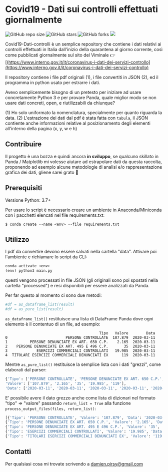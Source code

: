 # Covid19 - Dati sui controlli effettuati giornalmente

<!--- These are examples. See https://shields.io for others or to customize this set of shields. You might want to include dependencies, project status and licence info here --->
![GitHub repo size](https://img.shields.io/github/repo-size/DamienPirsy/covid19-dati-controlli)
![GitHub stars](https://img.shields.io/github/stars/DamienPirsy/covid19-dati-controlli?style=social)
![GitHub forks](https://img.shields.io/github/forks/DamienPirsy/covid19-dati-controlli?style=social)
![](https://img.shields.io/github/last-commit/DamienPirsy/covid19-dati-controlli)

Covid19-Dati-controlli è un semplice repository che contiene i dati relativi ai controlli effettuati in Italia dall'inizio della quarantena al giorno corrente, così come pubblicati giornalmente sul sito del Viminale :point_right: [(https://www.interno.gov.it/it/coronavirus-i-dati-dei-servizi-controllo](https://www.interno.gov.it/it/coronavirus-i-dati-dei-servizi-controllo)

Il repository contiene i file pdf originali (1), i file convertiti in JSON (2), ed il programma in python usato per estrarre i dati.

Avevo semplicemente bisogno di un pretesto per iniziare ad usare concretamente Python 3 e per provare Panda, quale miglior modo se non usare dati concreti, open, e riutilizzabili da chiunque?

(1) Ho solo uniformato la nomenclatura, specialmente per quanto riguarda la data.
(2) L'estrazione dei dati dal pdf è stata fatta con `tabula`, il JSON contiente anche informazioni relative al posizionamento degli elementi all'interno della pagina (x, y, w e h)


## Contribuire

Il progetto è una bozza e quindi ancora **in sviluppo**, se qualcuno skillato in Panda / Matplotlib mi volesse aiutare ad estrapolare dati da questa raccolta, proponendo ad esempio alcune metodologie di analisi e/o rappresentazione grafica dei dati, gliene sarei grato :pray:

## Prerequisiti

Versione Python: 3.7+

Per usare lo script è necessario creare un ambiente in Anaconda/Miniconda con i pacchetti elencati nel file requirements.txt:

```
$ conda create --name <env> --file requirements.txt
```

## Utilizzo

I pdf da convertire devono essere salvati nella cartella "data". 
Attivare poi l'ambiente e richiamare lo script da CLI:

```python
conda activate <env>
(env) python3 main.py
```
questi vengono processati in file JSON (gli originali sono poi spostati nella cartella "processed") e resi disponibili per essere analizzati da Panda.

Per far questo al momento ci sono due metodi:

```python
#df = as_dataframe_list(result)
#df = as_pure_list(result)
```

`as_dataframe_list()` restituisce una lista di DataFrame Panda dove ogni elemento è il contentuo di un file, ad esempio:

```
                                          Tipo   Valore        Data
0                          PERSONE CONTROLLATE  107.879  2020-03-11
1          PERSONE DENUNCIATE EX ART. 650 C.P.    2.165  2020-03-11
2    PERSONE DENUNCIATE EX ART. 495 E 496 C.P.       35  2020-03-11
3             ESERCIZI COMMERCIALI CONTROLLATI   19.985  2020-03-11
4  TITOLARI ESERCIZI COMMERCIALI DENUNCIATI EX      119  2020-03-11
```

Mentre `as_pure_list()` restituisce la semplice lista con i dati "grezzi", come elaborati dal parser:

```python
{'Tipo': ['PERSONE CONTROLLATE', 'PERSONE DENUNCIATE EX ART. 650 C.P.', 'PERSONE DENUNCIATE EX ART. 495 E 496 C.P.', 'ESERCIZI COMMERCIALI CONTROLLATI', 'TITOLARI ESERCIZI COMMERCIALI DENUNCIATI EX'], 
'Valore': ['107.879', '2.165', '35', '19.985', '119'], 
'Data': ['2020-03-11', '2020-03-11', '2020-03-11', '2020-03-11', '2020-03-11']}
```

E' possibile avere il dato grezzo anche come lista di dizionari nel formato "tipo" => "valore" passando `return_list = True` alla funzione `process_output_files(files, return_list)`:

```python
[{'Tipo': 'PERSONE CONTROLLATE', 'Valore': '107.879', 'Data': '2020-03-11'}, 
{'Tipo': 'PERSONE DENUNCIATE EX ART. 650 C.P.', 'Valore': '2.165', 'Data': '2020-03-11'}, 
{'Tipo': 'PERSONE DENUNCIATE EX ART. 495 E 496 C.P.', 'Valore': '35', 'Data': '2020-03-11'}, 
{'Tipo': 'ESERCIZI COMMERCIALI CONTROLLATI', 'Valore': '19.985', 'Data': '2020-03-11'}, 
{'Tipo': 'TITOLARI ESERCIZI COMMERCIALI DENUNCIATI EX', 'Valore': '119', 'Data': '2020-03-11'}]
```

## Contatti

Per qualsiasi cosa mi trovate scrivendo a <damien.pirsy@gmail.com>
